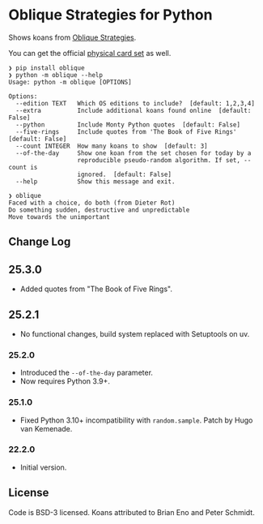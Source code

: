 # Oblique Strategies for Python

Shows koans from [Oblique Strategies](https://en.wikipedia.org/wiki/Oblique_Strategies).

You can get the official [physical card set](https://www.enoshop.co.uk/product/oblique-strategies) as well.

```
❯ pip install oblique
❯ python -m oblique --help
Usage: python -m oblique [OPTIONS]

Options:
  --edition TEXT   Which OS editions to include?  [default: 1,2,3,4]
  --extra          Include additional koans found online  [default: False]
  --python         Include Monty Python quotes  [default: False]
  --five-rings     Include quotes from 'The Book of Five Rings'  [default: False]
  --count INTEGER  How many koans to show  [default: 3]
  --of-the-day     Show one koan from the set chosen for today by a
                   reproducible pseudo-random algorithm. If set, --count is
                   ignored.  [default: False]
  --help           Show this message and exit.

❯ oblique
Faced with a choice, do both (from Dieter Rot)
Do something sudden, destructive and unpredictable
Move towards the unimportant
```

## Change Log

## 25.3.0
- Added quotes from "The Book of Five Rings".

## 25.2.1
- No functional changes, build system replaced with Setuptools on uv.

### 25.2.0
- Introduced the `--of-the-day` parameter.
- Now requires Python 3.9+.

### 25.1.0
- Fixed Python 3.10+ incompatibility with `random.sample`. Patch by Hugo
  van Kemenade.

### 22.2.0
- Initial version.

## License

Code is BSD-3 licensed. Koans attributed to Brian Eno and Peter Schmidt. 